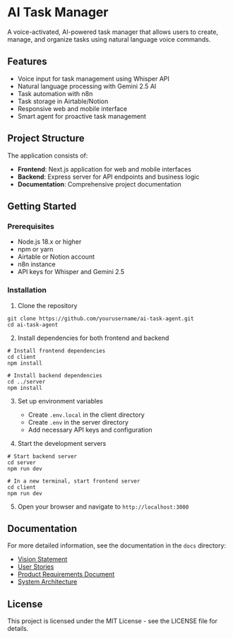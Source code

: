 # AI Task Manager

A voice-activated, AI-powered task manager that allows users to create, manage, and organize tasks using natural language voice commands.

## Features

- Voice input for task management using Whisper API
- Natural language processing with Gemini 2.5 AI
- Task automation with n8n
- Task storage in Airtable/Notion
- Responsive web and mobile interface
- Smart agent for proactive task management

## Project Structure

The application consists of:

- **Frontend**: Next.js application for web and mobile interfaces
- **Backend**: Express server for API endpoints and business logic
- **Documentation**: Comprehensive project documentation

## Getting Started

### Prerequisites

- Node.js 18.x or higher
- npm or yarn
- Airtable or Notion account
- n8n instance
- API keys for Whisper and Gemini 2.5

### Installation

1. Clone the repository
```
git clone https://github.com/yourusername/ai-task-agent.git
cd ai-task-agent
```

2. Install dependencies for both frontend and backend
```
# Install frontend dependencies
cd client
npm install

# Install backend dependencies
cd ../server
npm install
```

3. Set up environment variables
   - Create `.env.local` in the client directory
   - Create `.env` in the server directory
   - Add necessary API keys and configuration

4. Start the development servers
```
# Start backend server
cd server
npm run dev

# In a new terminal, start frontend server
cd client
npm run dev
```

5. Open your browser and navigate to `http://localhost:3000`

## Documentation

For more detailed information, see the documentation in the `docs` directory:

- [Vision Statement](./docs/vision_statement.md)
- [User Stories](./docs/user_stories.md)
- [Product Requirements Document](./docs/product_requirements_document.md)
- [System Architecture](./docs/system_architecture.md)

## License

This project is licensed under the MIT License - see the LICENSE file for details.
